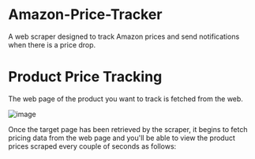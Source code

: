 # Amazon-Price-Tracker
A web scraper designed to track Amazon prices and send notifications when there is a price drop.

# Product Price Tracking

The web page of the product you want to track is fetched from the web. 

![image](https://user-images.githubusercontent.com/61287560/190399910-f21840e5-f556-464e-aa94-d8f1a42a63c3.png)
 


Once the target page has been retrieved by the scraper, it begins to fetch pricing data from the web page and you'll be able to view the product prices scraped every couple of seconds as follows:




